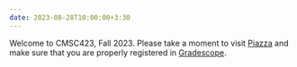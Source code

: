 ```yaml
---
date: 2023-08-28T10:00:00+3:30
---
```


Welcome to CMSC423, Fall 2023. Please take a moment to visit [Piazza](https://piazza.com/umd/fall2023/cmsc423) and 
make sure that you are properly registered in [Gradescope](https://www.gradescope.com/courses/590981).
